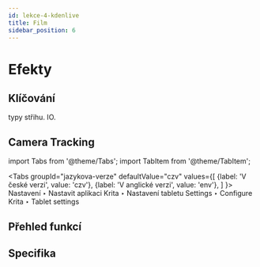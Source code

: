 ```yaml
---
id: lekce-4-kdenlive
title: Film
sidebar_position: 6
---
```


# Efekty

## Klíčování
typy střihu. IO.
## Camera Tracking
import Tabs from '@theme/Tabs';
import TabItem from '@theme/TabItem';

<Tabs
  groupId="jazykova-verze"
  defaultValue="czv"
  values={[
    {label: 'V české verzi', value: 'czv'},
    {label: 'V anglické verzi', value: 'env'},
  ]
}>
<TabItem value="czv">Nastavení ‣ Nastavit aplikaci Krita ‣ Nastavení tabletu</TabItem>
<TabItem value="env">Settings ‣ Configure Krita ‣ Tablet settings </TabItem>
</Tabs>


## Přehled funkcí

## Specifika
